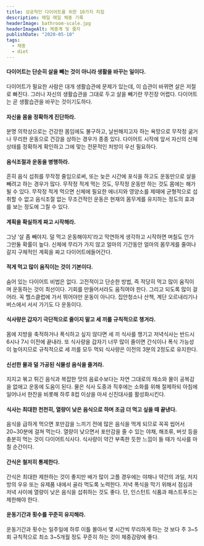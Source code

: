 ```yaml
---
title: 성공적인 다이어트를 위한 10가지 지침
description: 매일 매일 체중 기록
headerImage: bathroom-scale.jpg
headerImageAlt: 체중계 및 줄자
publishDate: "2020-05-10"
tags: 
  - 체중
  - diet
---
```

#### 다이어트는 단순히 살을 빼는 것이 아니라 생활을 바꾸는 일이다.

다이어트가 필요한 사람은 대개 생활습관에 문제가 있는데, 
이 습관이 바뀌면 살은 저절로 빠진다. 
그러나 자신의 생활습관을 그대로 두고 살을 빼기란 무진장 어렵다.
다이어트는 곧 생활습관을 바꾸는 것이기도하다.


#### 자신을 몸을 정확하게 진단하라.

분명 의학상으로는 건강한 몸임에도 불구하고, 날씬해지고자 하는 욕망으로 무작정 굶거나 무리한 운동으로 건강을 상하는 경우가 종종 있다. 다이어트 시작에 앞서 자신의 신체상태를 정확하게 확인하고 그에 맞는 전문적인 처방이 우선 필요하다.

#### 음식조절과 운동을 병행하라.

흔히 음식 섭취를 무작정 줄임으로써, 또는 늦은 시간에 포식을 하고도 운동만으로 살을 빼려고 하는 경우가 많다. 무작정 적게 먹는 것도, 무작정 운동만 하는 것도 몸에는 해가 될 수 있다. 무작정 적게 먹으면 신체에 필요한 에너지와 영양소를 제때에 균형적으로 섭취할 수 없고 음식조절 없는 무조건적인 운동은 현재의 몸무게를 유지하는 정도의 효과를 보는 정도에 그칠 수 있다.

#### 계획을 확실하게 짜고 시작해라.

그냥 ‘살 좀 빼야지. 덜 먹고 운동해야지’라고 막연하게 생각하고 시작하면 며칠도 안가 그만둘 확률이 높다. 신체에 무리가 가지 않고 얼마의 기간동안 얼마의 몸무게를 줄여나갈지 구체적인 계획을 짜고 다이어트에들어간다.

#### 적게 먹고 많이 움직이는 것이 기본이다.

숨어 있는 다이어트 비법은 없다. 고전적이고 단순한 방법, 즉 적당히 먹고 많이 움직이며 운동하는 것이 최선이다. 기회를 만들어서라도 움직여야 한다. 그리고 되도록 많이 걸어라. 꼭 헬스클럽에 가서 뛰어야만 운동이 아니다. 집안청소나 산책, 계단 오르내리기나 버스에서 서서 가기도 다 운동이다.

#### 식사량은 갑자기 극단적으로 줄이지 말고 세 끼를 규칙적으로 챙겨라.

몸에 지방을 축적하거나 폭식하고 싶지 않다면 세 끼 식사를 챙기고 저녁식사는 반드시 6시나 7시 이전에 끝내라. 또 식사량을 갑자기 너무 많이 줄이면 간식이나 폭식 가능성이 높아지므로 규칙적으로 세 끼를 모두 먹되 식사량은 이전의 3분의 2정도로 유지한다.

#### 신선한 물과 덜 가공된 식물성 음식을 즐겨라.

지지고 볶고 튀긴 음식과 복잡한 맛의 음료수보다는 자연 그대로의 채소와 물이 공복감을 없애고 운동에 도움이 된다. 물은 식사 도중과 직후에는 소화를 위해 절제하되 아침에 일어나서 한잔을 비롯해 하루 8컵 이상을 마셔 신진대사를 활성화시킨다.

#### 식사는 최대한 천천히, 열량이 낮은 음식으로 하며 조금 더 먹고 싶을 때 끝낸다.

음식을 급하게 먹으면 포만감을 느끼기 전에 많은 음식을 먹게 되므로 꼭꼭 씹어서 20~30분에 걸쳐 먹는다. 열량이 낮으면서 포만감을 줄 수 있는 야채, 해조류, 버섯 등을 충분히 먹는 것이 다이어트식사다. 식사량이 약간 부족한 듯한 느낌이 들 때가 식사를 마칠 순간이다.

#### 간식은 철저히 통제한다.

간식은 최대한 제한하는 것이 좋지만 배가 많이 고플 경우에는 야채나 약간의 과일, 저지방의 우유 또는 유제품 내에서 골라 먹도록 노력한다. 저녁 폭식을 막기 위해서 점심과 저녁 사이에 열량이 낮은 음식을 섭취하는 것도 좋다. 단, 인스턴트 식품과  패스트푸드는 제한해야 한다.

#### 운동기간과 횟수를 꾸준히 유지해라.

운동기간과 횟수는 일주일에 하루 이틀 몰아서 몇 시간씩 무리하게 하는 것 보다 주 3~5회 규칙적으로 최소 3~5개월 정도 꾸준히 하는 것이 체중감량에 좋다.




